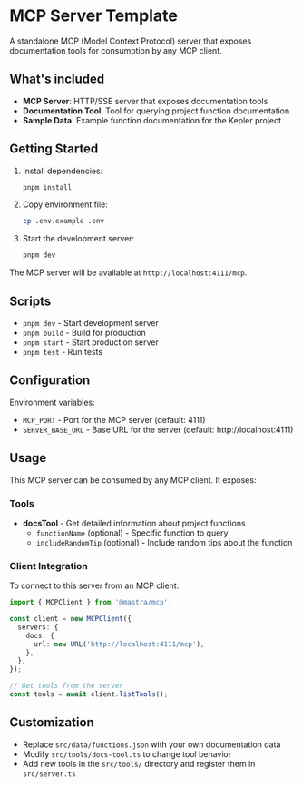 # MCP Server Template

A standalone MCP (Model Context Protocol) server that exposes documentation tools for consumption by any MCP client.

## What's included

- **MCP Server**: HTTP/SSE server that exposes documentation tools
- **Documentation Tool**: Tool for querying project function documentation
- **Sample Data**: Example function documentation for the Kepler project

## Getting Started

1. Install dependencies:

   ```bash
   pnpm install
   ```

2. Copy environment file:

   ```bash
   cp .env.example .env
   ```

3. Start the development server:
   ```bash
   pnpm dev
   ```

The MCP server will be available at `http://localhost:4111/mcp`.

## Scripts

- `pnpm dev` - Start development server
- `pnpm build` - Build for production
- `pnpm start` - Start production server
- `pnpm test` - Run tests

## Configuration

Environment variables:

- `MCP_PORT` - Port for the MCP server (default: 4111)
- `SERVER_BASE_URL` - Base URL for the server (default: http://localhost:4111)

## Usage

This MCP server can be consumed by any MCP client. It exposes:

### Tools

- **docsTool** - Get detailed information about project functions
  - `functionName` (optional) - Specific function to query
  - `includeRandomTip` (optional) - Include random tips about the function

### Client Integration

To connect to this server from an MCP client:

```typescript
import { MCPClient } from '@mastra/mcp';

const client = new MCPClient({
  servers: {
    docs: {
      url: new URL('http://localhost:4111/mcp'),
    },
  },
});

// Get tools from the server
const tools = await client.listTools();
```

## Customization

- Replace `src/data/functions.json` with your own documentation data
- Modify `src/tools/docs-tool.ts` to change tool behavior
- Add new tools in the `src/tools/` directory and register them in `src/server.ts`
